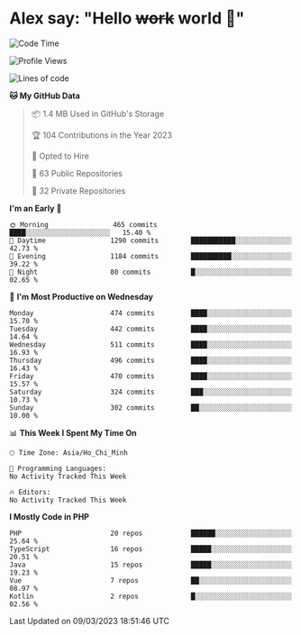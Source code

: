 # Alex say: "Hello ~~work~~ world 🐾"

<!--START_SECTION:waka-->
![Code Time](http://img.shields.io/badge/Code%20Time-839%20hrs%205%20mins-blue)

![Profile Views](http://img.shields.io/badge/Profile%20Views-0-blue)

![Lines of code](https://img.shields.io/badge/From%20Hello%20World%20I%27ve%20Written-30.5%20million%20lines%20of%20code-blue)

**🐱 My GitHub Data** 

> 📦 1.4 MB Used in GitHub's Storage 
 > 
> 🏆 104 Contributions in the Year 2023
 > 
> 💼 Opted to Hire
 > 
> 📜 63 Public Repositories 
 > 
> 🔑 32 Private Repositories 
 > 
**I'm an Early 🐤** 

```text
🌞 Morning                465 commits         ████░░░░░░░░░░░░░░░░░░░░░   15.40 % 
🌆 Daytime                1290 commits        ███████████░░░░░░░░░░░░░░   42.73 % 
🌃 Evening                1184 commits        ██████████░░░░░░░░░░░░░░░   39.22 % 
🌙 Night                  80 commits          █░░░░░░░░░░░░░░░░░░░░░░░░   02.65 % 
```
📅 **I'm Most Productive on Wednesday** 

```text
Monday                   474 commits         ████░░░░░░░░░░░░░░░░░░░░░   15.70 % 
Tuesday                  442 commits         ████░░░░░░░░░░░░░░░░░░░░░   14.64 % 
Wednesday                511 commits         ████░░░░░░░░░░░░░░░░░░░░░   16.93 % 
Thursday                 496 commits         ████░░░░░░░░░░░░░░░░░░░░░   16.43 % 
Friday                   470 commits         ████░░░░░░░░░░░░░░░░░░░░░   15.57 % 
Saturday                 324 commits         ███░░░░░░░░░░░░░░░░░░░░░░   10.73 % 
Sunday                   302 commits         ██░░░░░░░░░░░░░░░░░░░░░░░   10.00 % 
```


📊 **This Week I Spent My Time On** 

```text
🕑︎ Time Zone: Asia/Ho_Chi_Minh

💬 Programming Languages: 
No Activity Tracked This Week

🔥 Editors: 
No Activity Tracked This Week
```

**I Mostly Code in PHP** 

```text
PHP                      20 repos            ██████░░░░░░░░░░░░░░░░░░░   25.64 % 
TypeScript               16 repos            █████░░░░░░░░░░░░░░░░░░░░   20.51 % 
Java                     15 repos            █████░░░░░░░░░░░░░░░░░░░░   19.23 % 
Vue                      7 repos             ██░░░░░░░░░░░░░░░░░░░░░░░   08.97 % 
Kotlin                   2 repos             █░░░░░░░░░░░░░░░░░░░░░░░░   02.56 % 
```




 Last Updated on 09/03/2023 18:51:46 UTC
<!--END_SECTION:waka-->
